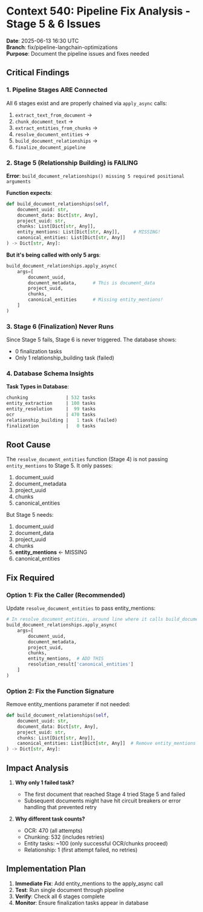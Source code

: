 # Context 540: Pipeline Fix Analysis - Stage 5 & 6 Issues

**Date**: 2025-06-13 16:30 UTC  
**Branch**: fix/pipeline-langchain-optimizations  
**Purpose**: Document the pipeline issues and fixes needed

## Critical Findings

### 1. Pipeline Stages ARE Connected
All 6 stages exist and are properly chained via `apply_async` calls:
1. `extract_text_from_document` → 
2. `chunk_document_text` → 
3. `extract_entities_from_chunks` → 
4. `resolve_document_entities` → 
5. `build_document_relationships` → 
6. `finalize_document_pipeline`

### 2. Stage 5 (Relationship Building) is FAILING
**Error**: `build_document_relationships() missing 5 required positional arguments`

**Function expects**:
```python
def build_document_relationships(self, 
    document_uuid: str,
    document_data: Dict[str, Any],
    project_uuid: str, 
    chunks: List[Dict[str, Any]],
    entity_mentions: List[Dict[str, Any]],     # MISSING!
    canonical_entities: List[Dict[str, Any]]
) -> Dict[str, Any]:
```

**But it's being called with only 5 args**:
```python
build_document_relationships.apply_async(
    args=[
        document_uuid,
        document_metadata,      # This is document_data
        project_uuid,
        chunks,
        canonical_entities      # Missing entity_mentions!
    ]
)
```

### 3. Stage 6 (Finalization) Never Runs
Since Stage 5 fails, Stage 6 is never triggered. The database shows:
- 0 finalization tasks
- Only 1 relationship_building task (failed)

### 4. Database Schema Insights

**Task Types in Database**:
```sql
chunking              | 532 tasks
entity_extraction     | 100 tasks
entity_resolution     |  99 tasks
ocr                   | 470 tasks
relationship_building |   1 task (failed)
finalization          |   0 tasks
```

## Root Cause

The `resolve_document_entities` function (Stage 4) is not passing `entity_mentions` to Stage 5. It only passes:
1. document_uuid
2. document_metadata
3. project_uuid
4. chunks
5. canonical_entities

But Stage 5 needs:
1. document_uuid
2. document_data
3. project_uuid
4. chunks
5. **entity_mentions** ← MISSING
6. canonical_entities

## Fix Required

### Option 1: Fix the Caller (Recommended)
Update `resolve_document_entities` to pass entity_mentions:

```python
# In resolve_document_entities, around line where it calls build_document_relationships
build_document_relationships.apply_async(
    args=[
        document_uuid,
        document_metadata,
        project_uuid,
        chunks,
        entity_mentions,  # ADD THIS
        resolution_result['canonical_entities']
    ]
)
```

### Option 2: Fix the Function Signature
Remove entity_mentions parameter if not needed:

```python
def build_document_relationships(self, 
    document_uuid: str,
    document_data: Dict[str, Any],
    project_uuid: str, 
    chunks: List[Dict[str, Any]],
    canonical_entities: List[Dict[str, Any]]  # Remove entity_mentions
) -> Dict[str, Any]:
```

## Impact Analysis

1. **Why only 1 failed task?** 
   - The first document that reached Stage 4 tried Stage 5 and failed
   - Subsequent documents might have hit circuit breakers or error handling that prevented retry

2. **Why different task counts?**
   - OCR: 470 (all attempts)
   - Chunking: 532 (includes retries)
   - Entity tasks: ~100 (only successful OCR/chunks proceed)
   - Relationship: 1 (first attempt failed, no retries)

## Implementation Plan

1. **Immediate Fix**: Add entity_mentions to the apply_async call
2. **Test**: Run single document through pipeline
3. **Verify**: Check all 6 stages complete
4. **Monitor**: Ensure finalization tasks appear in database